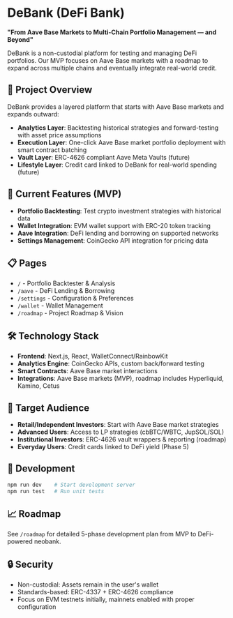 # DeBank (DeFi Bank)

**"From Aave Base Markets to Multi-Chain Portfolio Management — and Beyond"**

DeBank is a non-custodial platform for testing and managing DeFi portfolios. Our MVP focuses on Aave Base markets with a roadmap to expand across multiple chains and eventually integrate real-world credit.

## 🎯 Project Overview

DeBank provides a layered platform that starts with Aave Base markets and expands outward:

- **Analytics Layer**: Backtesting historical strategies and forward-testing with asset price assumptions
- **Execution Layer**: One-click Aave Base market portfolio deployment with smart contract batching
- **Vault Layer**: ERC-4626 compliant Aave Meta Vaults (future)
- **Lifestyle Layer**: Credit card linked to DeBank for real-world spending (future)

## 🚀 Current Features (MVP)

- **Portfolio Backtesting**: Test crypto investment strategies with historical data
- **Wallet Integration**: EVM wallet support with ERC-20 token tracking
- **Aave Integration**: DeFi lending and borrowing on supported networks
- **Settings Management**: CoinGecko API integration for pricing data

## 📋 Pages

- `/` - Portfolio Backtester & Analysis
- `/aave` - DeFi Lending & Borrowing
- `/settings` - Configuration & Preferences
- `/wallet` - Wallet Management
- `/roadmap` - Project Roadmap & Vision

## 🛠️ Technology Stack

- **Frontend**: Next.js, React, WalletConnect/RainbowKit
- **Analytics Engine**: CoinGecko APIs, custom back/forward testing
- **Smart Contracts**: Aave Base market interactions
- **Integrations**: Aave Base markets (MVP), roadmap includes Hyperliquid, Kamino, Cetus

## 🎯 Target Audience

- **Retail/Independent Investors**: Start with Aave Base market strategies
- **Advanced Users**: Access to LP strategies (cbBTC/WBTC, JupSOL/SOL)
- **Institutional Investors**: ERC-4626 vault wrappers & reporting (roadmap)
- **Everyday Users**: Credit cards linked to DeFi yield (Phase 5)

## 🚀 Development

```bash
npm run dev    # Start development server
npm run test   # Run unit tests
```

## 📈 Roadmap

See `/roadmap` for detailed 5-phase development plan from MVP to DeFi-powered neobank.

## 🔒 Security

- Non-custodial: Assets remain in the user's wallet
- Standards-based: ERC-4337 + ERC-4626 compliance
- Focus on EVM testnets initially, mainnets enabled with proper configuration
